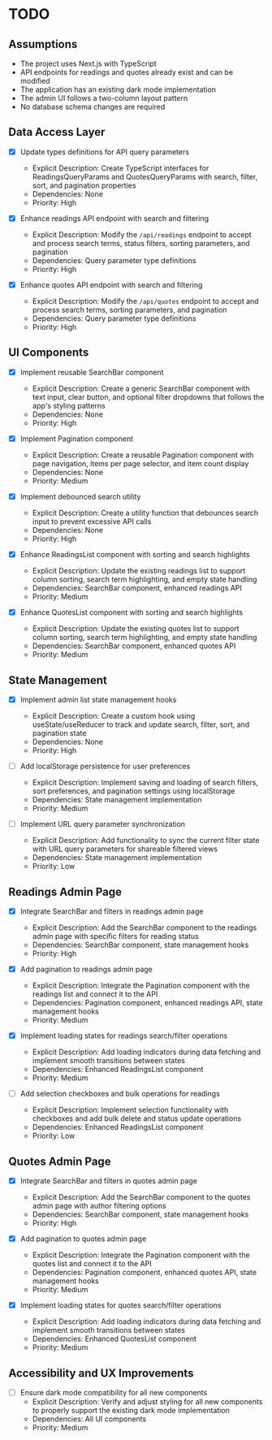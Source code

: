 # TODO

## Assumptions
- The project uses Next.js with TypeScript
- API endpoints for readings and quotes already exist and can be modified
- The application has an existing dark mode implementation
- The admin UI follows a two-column layout pattern
- No database schema changes are required

## Data Access Layer

- [x] Update types definitions for API query parameters
  - Explicit Description: Create TypeScript interfaces for ReadingsQueryParams and QuotesQueryParams with search, filter, sort, and pagination properties
  - Dependencies: None
  - Priority: High

- [x] Enhance readings API endpoint with search and filtering
  - Explicit Description: Modify the `/api/readings` endpoint to accept and process search terms, status filters, sorting parameters, and pagination
  - Dependencies: Query parameter type definitions
  - Priority: High

- [x] Enhance quotes API endpoint with search and filtering
  - Explicit Description: Modify the `/api/quotes` endpoint to accept and process search terms, sorting parameters, and pagination
  - Dependencies: Query parameter type definitions
  - Priority: High

## UI Components

- [x] Implement reusable SearchBar component
  - Explicit Description: Create a generic SearchBar component with text input, clear button, and optional filter dropdowns that follows the app's styling patterns
  - Dependencies: None
  - Priority: High

- [x] Implement Pagination component
  - Explicit Description: Create a reusable Pagination component with page navigation, items per page selector, and item count display
  - Dependencies: None
  - Priority: Medium

- [x] Implement debounced search utility
  - Explicit Description: Create a utility function that debounces search input to prevent excessive API calls
  - Dependencies: None
  - Priority: High

- [x] Enhance ReadingsList component with sorting and search highlights
  - Explicit Description: Update the existing readings list to support column sorting, search term highlighting, and empty state handling
  - Dependencies: SearchBar component, enhanced readings API
  - Priority: Medium

- [x] Enhance QuotesList component with sorting and search highlights
  - Explicit Description: Update the existing quotes list to support column sorting, search term highlighting, and empty state handling
  - Dependencies: SearchBar component, enhanced quotes API
  - Priority: Medium

## State Management

- [x] Implement admin list state management hooks
  - Explicit Description: Create a custom hook using useState/useReducer to track and update search, filter, sort, and pagination state
  - Dependencies: None
  - Priority: High

- [ ] Add localStorage persistence for user preferences
  - Explicit Description: Implement saving and loading of search filters, sort preferences, and pagination settings using localStorage
  - Dependencies: State management implementation
  - Priority: Medium

- [ ] Implement URL query parameter synchronization
  - Explicit Description: Add functionality to sync the current filter state with URL query parameters for shareable filtered views
  - Dependencies: State management implementation
  - Priority: Low

## Readings Admin Page

- [x] Integrate SearchBar and filters in readings admin page
  - Explicit Description: Add the SearchBar component to the readings admin page with specific filters for reading status
  - Dependencies: SearchBar component, state management hooks
  - Priority: High

- [x] Add pagination to readings admin page
  - Explicit Description: Integrate the Pagination component with the readings list and connect it to the API
  - Dependencies: Pagination component, enhanced readings API, state management hooks
  - Priority: Medium

- [x] Implement loading states for readings search/filter operations
  - Explicit Description: Add loading indicators during data fetching and implement smooth transitions between states
  - Dependencies: Enhanced ReadingsList component
  - Priority: Medium

- [ ] Add selection checkboxes and bulk operations for readings
  - Explicit Description: Implement selection functionality with checkboxes and add bulk delete and status update operations
  - Dependencies: Enhanced ReadingsList component
  - Priority: Low

## Quotes Admin Page

- [x] Integrate SearchBar and filters in quotes admin page
  - Explicit Description: Add the SearchBar component to the quotes admin page with author filtering options
  - Dependencies: SearchBar component, state management hooks
  - Priority: High

- [x] Add pagination to quotes admin page
  - Explicit Description: Integrate the Pagination component with the quotes list and connect it to the API
  - Dependencies: Pagination component, enhanced quotes API, state management hooks
  - Priority: Medium

- [x] Implement loading states for quotes search/filter operations
  - Explicit Description: Add loading indicators during data fetching and implement smooth transitions between states
  - Dependencies: Enhanced QuotesList component
  - Priority: Medium

## Accessibility and UX Improvements

- [ ] Ensure dark mode compatibility for all new components
  - Explicit Description: Verify and adjust styling for all new components to properly support the existing dark mode implementation
  - Dependencies: All UI components
  - Priority: Medium
